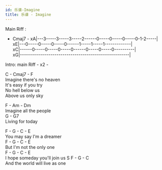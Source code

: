 ```yaml
---
id: 乐谱-Imagine
title: 乐谱 - Imagine
---
```


Main Riff :

- Cmaj7 -
  xA|---3-----3-----3-----2------0-----0-----0-----0-1-2-----|  
  xE|---0-----0-----0-----0------1-----1-----1-------------|  
  xC|------0-----0-----0-----0------0-----0-----0----------|  
  xG|------------------------------------------------------|  

Intro: main Riff - x2 -

C - Cmaj7 - F  
Imagine there's no heaven  
It's easy if you try  
No hell below us  
Above us only sky  

F - Am - Dm  
Imagine all the people  
G - G7  
Living for today  

F - G - C - E  
You may say I'm a dreamer  
F - G - C - E  
But I'm not the only one  
F - G - C - E  
I hope someday you'll join us  S
F - G - C  
And the world will live as one  
